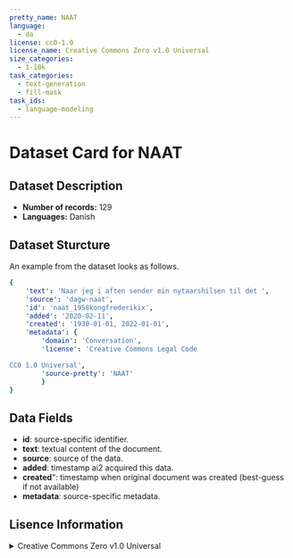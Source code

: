 ```yaml
---
pretty_name: NAAT
language:
  - da
license: cc0-1.0
license_name: Creative Commons Zero v1.0 Universal
size_categories:
  - 1-10k
task_categories:
  - text-generation
  - fill-mask
task_ids:
  - language-modeling
---
```

# Dataset Card for NAAT
## Dataset Description
- **Number of records:** 129
- **Languages:** Danish
## Dataset Sturcture
An example from the dataset looks as follows.
```yaml
{
    'text': 'Naar jeg i aften sender min nytaarshilsen til det ',
    'source': 'dagw-naat',
    'id': 'naat_1958kongfrederikix',
    'added': '2020-02-11',
    'created': '1930-01-01, 2022-01-01',
    'metadata': {
        'domain': 'Conversation',
        'license': 'Creative Commons Legal Code

CC0 1.0 Universal',
        'source-pretty': 'NAAT'
        }
}
```

## Data Fields

- **id**: source-specific identifier.
- **text**: textual content of the document.
- **source**: source of the data.
- **added**: timestamp ai2 acquired this data.
- **created**": timestamp when original document was created (best-guess if not available)
- **metadata**: source-specific metadata.

## Lisence Information
<details>
<summary>Creative Commons Zero v1.0 Universal</summary>
<p>
Creative Commons Legal Code

CC0 1.0 Universal
</p>
</details>

